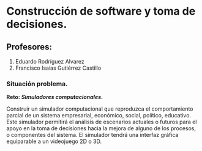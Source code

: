 # Construcción de software y toma de decisiones.
## Profesores:
1. Eduardo Rodríguez Alvarez
2. Francisco Isaías Gutiérrez Castillo
### Situación problema.
**Reto: _Simuladores computacionales_.**

Construir un simulador computacional que reproduzca el comportamiento parcial de un sistema empresarial, económico, social, político, educativo. Este simulador permitirá el análisis de escenarios actuales o futuros para el apoyo en la toma de decisiones hacia la mejora de alguno de los procesos, o componentes del sistema. El simulador tendrá una interfaz gráfica equiparable a un videojuego 2D o 3D.

